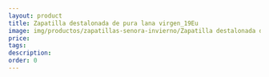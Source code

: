 ```yaml
---
layout: product
title: Zapatilla destalonada de pura lana virgen_19Eu
image: img/productos/zapatillas-senora-invierno/Zapatilla destalonada de pura lana virgen_19Eu.webp
price: 
tags: 
description: 
order: 0
---
```

